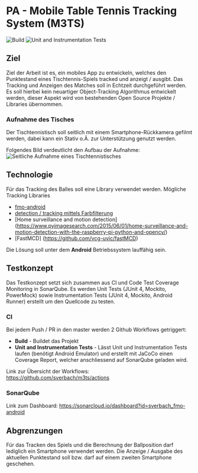 # PA - Mobile Table Tennis Tracking System (M3TS)
![Build](https://github.com/sverbach/m3ts/workflows/Build/badge.svg)
![Unit and Instrumentation Tests](https://github.com/sverbach/m3ts/workflows/Unit%20and%20Instrumentation%20Tests/badge.svg)

## Ziel
Ziel der Arbeit ist es, ein mobiles App zu entwickeln, welches den Punktestand eines Tischtennis-Spiels tracked und anzeigt / ausgibt. Das Tracking und Anzeigen des Matches soll in Echtzeit durchgeführt werden.
Es soll hierbei kein neuartiger Object-Tracking Algorithmus entwickelt werden, dieser Aspekt wird von bestehenden Open Source Projekte / Libraries übernommen.

### Aufnahme des Tisches
Der Tischtennistisch soll seitlich mit einem Smartphone-Rückkamera gefilmt werden, dabei kann ein Stativ o.Ä. zur Unterstützung genutzt werden. 

Folgendes Bild verdeutlicht den Aufbau der Aufnahme:
![Seitliche Aufnahme eines Tischtennistisches](https://i.ibb.co/kyFCQfZ/M3TS.jpg)

## Technologie
Für das Tracking des Balles soll eine Library verwendet werden.
Mögliche Tracking Libraries 
- [fmo-android](https://github.com/hrabalik/fmo-android "fast moving objects algorithm")
- [detection / tracking mittels Farbfilterung](https://www.pyimagesearch.com/2015/09/14/ball-tracking-with-opencv/)
- [Home surveillance and motion detection] (https://www.pyimagesearch.com/2015/06/01/home-surveillance-and-motion-detection-with-the-raspberry-pi-python-and-opencv/)
- [FastMCD] (https://github.com/vcg-uvic/fastMCD)


Die Lösung soll unter dem **Android** Betriebssystem lauffähig sein.

## Testkonzept
Das Testkonzept setzt sich zusammen aus CI und Code Test Coverage Monitoring in SonarQube.
Es werden Unit Tests (JUnit 4, Mockito, PowerMock) sowie Instrumentation Tests (JUnit 4, Mockito, Android Runner) erstellt um den Quellcode zu testen.

### CI
Bei jedem Push / PR in den master werden 2 Github Workflows getriggert:

- **Build** - Buildet das Projekt
- **Unit and Instrumentation Tests** - Lässt Unit und Instrumentation Tests laufen (benötigt Android Emulator) und erstellt mit JaCoCo einen Coverage Report, welcher anschliessend auf SonarQube geladen wird.

Link zur Übersicht der Workflows: https://github.com/sverbach/m3ts/actions
### SonarQube
Link zum Dashboard: https://sonarcloud.io/dashboard?id=sverbach_fmo-android

## Abgrenzungen
Für das Tracken des Spiels und die Berechnung der Ballposition darf lediglich ein Smartphone verwendet werden.
Die Anzeige / Ausgabe des aktuellen Punktestand soll bzw. darf auf einem zweiten Smartphone geschehen.
